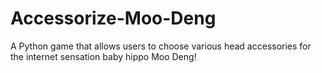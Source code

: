 # Accessorize-Moo-Deng
A Python game that allows users to choose various head accessories for the internet sensation baby hippo Moo Deng!
